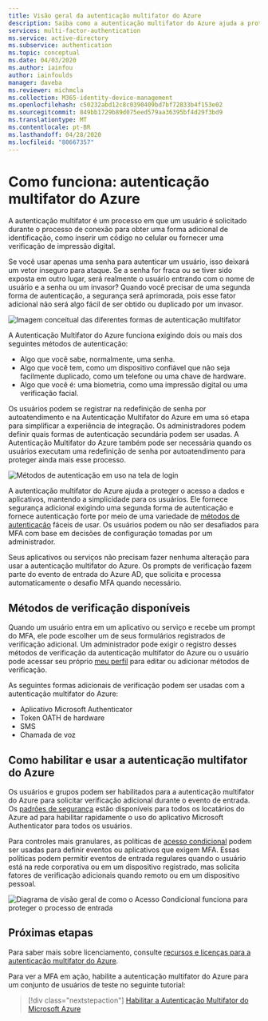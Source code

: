 ```yaml
---
title: Visão geral da autenticação multifator do Azure
description: Saiba como a autenticação multifator do Azure ajuda a proteger o acesso a dados e aplicativos enquanto atende à demanda do usuário por um processo de entrada simples.
services: multi-factor-authentication
ms.service: active-directory
ms.subservice: authentication
ms.topic: conceptual
ms.date: 04/03/2020
ms.author: iainfou
author: iainfoulds
manager: daveba
ms.reviewer: michmcla
ms.collection: M365-identity-device-management
ms.openlocfilehash: c50232abd12c8c0390409bd7bf72833b4f153e02
ms.sourcegitcommit: 849bb1729b89d075eed579aa36395bf4d29f3bd9
ms.translationtype: MT
ms.contentlocale: pt-BR
ms.lasthandoff: 04/28/2020
ms.locfileid: "80667357"
---
```

# <a name="how-it-works-azure-multi-factor-authentication"></a>Como funciona: autenticação multifator do Azure

A autenticação multifator é um processo em que um usuário é solicitado durante o processo de conexão para obter uma forma adicional de identificação, como inserir um código no celular ou fornecer uma verificação de impressão digital.

Se você usar apenas uma senha para autenticar um usuário, isso deixará um vetor inseguro para ataque. Se a senha for fraca ou se tiver sido exposta em outro lugar, será realmente o usuário entrando com o nome de usuário e a senha ou um invasor? Quando você precisar de uma segunda forma de autenticação, a segurança será aprimorada, pois esse fator adicional não será algo fácil de ser obtido ou duplicado por um invasor.

![Imagem conceitual das diferentes formas de autenticação multifator](./media/concept-mfa-howitworks/methods.png)

A Autenticação Multifator do Azure funciona exigindo dois ou mais dos seguintes métodos de autenticação:

* Algo que você sabe, normalmente, uma senha.
* Algo que você tem, como um dispositivo confiável que não seja facilmente duplicado, como um telefone ou uma chave de hardware.
* Algo que você é: uma biometria, como uma impressão digital ou uma verificação facial.

Os usuários podem se registrar na redefinição de senha por autoatendimento e na Autenticação Multifator do Azure em uma só etapa para simplificar a experiência de integração. Os administradores podem definir quais formas de autenticação secundária podem ser usadas. A Autenticação Multifator do Azure também pode ser necessária quando os usuários executam uma redefinição de senha por autoatendimento para proteger ainda mais esse processo.

![Métodos de autenticação em uso na tela de login](media/concept-authentication-methods/overview-login.png)

A autenticação multifator do Azure ajuda a proteger o acesso a dados e aplicativos, mantendo a simplicidade para os usuários. Ele fornece segurança adicional exigindo uma segunda forma de autenticação e fornece autenticação forte por meio de uma variedade de [métodos de autenticação](concept-authentication-methods.md) fáceis de usar. Os usuários podem ou não ser desafiados para MFA com base em decisões de configuração tomadas por um administrador.

Seus aplicativos ou serviços não precisam fazer nenhuma alteração para usar a autenticação multifator do Azure. Os prompts de verificação fazem parte do evento de entrada do Azure AD, que solicita e processa automaticamente o desafio MFA quando necessário.

## <a name="available-verification-methods"></a>Métodos de verificação disponíveis

Quando um usuário entra em um aplicativo ou serviço e recebe um prompt do MFA, ele pode escolher um de seus formulários registrados de verificação adicional. Um administrador pode exigir o registro desses métodos de verificação da autenticação multifator do Azure ou o usuário pode acessar seu próprio [meu perfil](https://myprofile.microsoft.com) para editar ou adicionar métodos de verificação.

As seguintes formas adicionais de verificação podem ser usadas com a autenticação multifator do Azure:

* Aplicativo Microsoft Authenticator
* Token OATH de hardware
* SMS
* Chamada de voz

## <a name="how-to-enable-and-use-azure-multi-factor-authentication"></a>Como habilitar e usar a autenticação multifator do Azure

Os usuários e grupos podem ser habilitados para a autenticação multifator do Azure para solicitar verificação adicional durante o evento de entrada. Os [padrões de segurança](../fundamentals/concept-fundamentals-security-defaults.md) estão disponíveis para todos os locatários do Azure ad para habilitar rapidamente o uso do aplicativo Microsoft Authenticator para todos os usuários.

Para controles mais granulares, as políticas de [acesso condicional](../conditional-access/overview.md) podem ser usadas para definir eventos ou aplicativos que exigem MFA. Essas políticas podem permitir eventos de entrada regulares quando o usuário está na rede corporativa ou em um dispositivo registrado, mas solicita fatores de verificação adicionais quando remoto ou em um dispositivo pessoal.

![Diagrama de visão geral de como o Acesso Condicional funciona para proteger o processo de entrada](media/tutorial-enable-azure-mfa/conditional-access-overview.png)

## <a name="next-steps"></a>Próximas etapas

Para saber mais sobre licenciamento, consulte [recursos e licenças para a autenticação multifator do Azure](concept-mfa-licensing.md).

Para ver a MFA em ação, habilite a autenticação multifator do Azure para um conjunto de usuários de teste no seguinte tutorial:

> [!div class="nextstepaction"]
> [Habilitar a Autenticação Multifator do Microsoft Azure](tutorial-mfa-applications.md)
